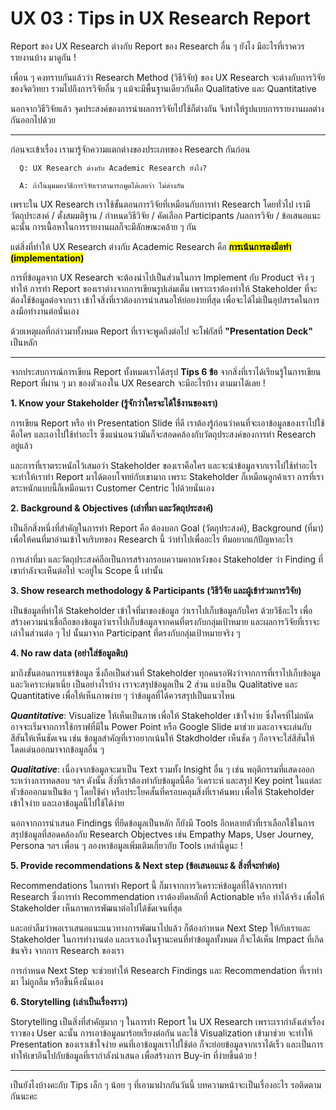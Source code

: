 # UX 03 : Tips in UX Research Report 

Report ของ UX Research ต่างกับ Report ของ Research อื่น ๆ ยังไง มีอะไรที่เราควรรายงานบ้าง มาดูกัน !

เพื่อน ๆ คงทราบกันแล้วว่า Research Method (วิธีวิจัย) ของ UX Research จะต่างกับการวิจัยของจิตวิทยา รวมไปถึงการวิจัยอื่น ๆ แม้จะมีพื้นฐานเดียวกันคือ Qualitative และ Quantitative


นอกจากวิธีวิจัยแล้ว จุดประสงค์ของการนำผลการวิจัยไปใช้ก็ต่างกัน จึงทำให้รูปแบบการรายงานผลต่างกันออกไปด้วย

---

ก่อนจะเข้าเรื่อง เรามารู้จักความแตกต่างของประเภทของ Research กันก่อน

      Q: UX Research ต่างกับ Academic Research ยังไง?

      A: ถ้าในมุมมองวิธีการวิจัยเราสามารถพูดได้เลยว่า ไม่ต่างกัน


เพราะใน UX Research เราใช้ขั้นตอนการวิจัยที่เหมือนกับการทำ Research โดยทั่วไป เรามี วัตถุประสงค์ / ตั้งสมมติฐาน / กำหนดวิธีวิจัย / คัดเลือก Participants /ผลการวิจัย / ข้อเสนอแนะ ฉะนั้น การเนื้อหาในการรายงานผลก็จะมีลักษณะคล้าย ๆ กัน

แต่สิ่งที่ทำให้ UX Research ต่างกับ Academic Research คือ <mark>**การเน้นการลงมือทำ (implementation)**</mark>

การที่ข้อมูลจาก UX Research จะต้องนำไปเป็นส่วนในการ Implement กับ Product จริง ๆ ทำให้ การทำ Report ของเราต่างจากการเขียนรูปเล่มเต็ม เพราะเราต้องทำให้ Stakeholder ที่จะต้องใช้ข้อมูลต่อจากเรา เข้าใจสิ่งที่เราต้องการนำเสนอให้ย่อยง่ายที่สุด เพื่อจะได้ไม่เป็นอุปสรรคในการลงมือทำงานต่อนั่นเอง


ด้วยเหตุผลที่กล่าวมาทั้งหมด Report ที่เราจะพูดถึงต่อไป จะโฟกัสที่ **"Presentation Deck"** เป็นหลัก

--- 


จากประสบการณ์การเขียน Report ทั้งหมดเราได้สรุป **Tips 6 ข้อ** จากสิ่งที่เราได้เรียนรู้ในการเขียน Report ที่ผ่าน ๆ มา ของตัวเองใน UX Research จะมีอะไรบ้าง ตามมาได้เลย !
 
**1. Know your Stakeholder (รู้จักว่าใครจะได้ใช้งานของเรา)**

การเขียน Report หรือ ทำ Presentation Slide ที่ดี เราต้องรู้ก่อนว่าคนที่จะเอาข้อมูลของเราไปใช้คือใคร และเอาไปใช้ทำอะไร ซึ่งแน่นอนว่ามันก็จะสอดคล้องกับวัตถุประสงค์ของการทำ Research อยู่แล้ว 

และการที่เราตระหนักไว้เสมอว่า Stakeholder ของเราคือใคร และจะนำข้อมูลจากเราไปใช้ทำอะไร จะทำให้เราทำ Report มาได้ตอบโจทย์กับเขามาก เพราะ Stakeholder ก็เหมือนลูกค้าเรา การที่เราตระหนักแบบนี้ก็เหมือนเรา Customer Centric ไปด้วยนั่นเอง

**2. Background & Objectives (เล่าที่มา และวัตถุประสงค์)**

เป็นอีกสิ่งหนึ่งที่สำคัญในการทำ Report คือ ต้องบอก Goal (วัตถุประสงค์), Background (ที่มา) เพื่อให้คนที่มาอ่านเข้าใจบริบทของ Research นี้ ว่าทำไปเพื่ออะไร ทีมอยากแก้ปัญหาอะไร 

การเล่าที่มา และวัตถุประสงค์ถือเป็นการสร้างกรอบความคากหวังของ Stakeholder ว่า Finding ที่เขากำลังจะเห็นต่อไป จะอยู่ใน Scope นี้ เท่านั้น

**3. Show research methodology & Participants (วิธีวิจัย และผู้เข้าร่วมการวิจัย)**

เป็นข้อมูลที่ทำให้ Stakeholder เข้าใจที่มาของข้อมูล ว่าเราไปเก็บข้อมูลกับใคร ด้วยวิธีอะไร เพื่อสร้างความน่าเชื่อถือของข้อมูลว่าเราไปเก็บข้อมูลจากคนที่ตรงกับกลุ่มเป้าหมาย และผลการวิจัยที่เราจะเล่าในส่วนต่อ ๆ ไป นั้นมาจาก Participant ที่ตรงกับกลุ่มเป้าหมายจริง ๆ 

**4. No raw data (อย่าใส่ข้อมูลดิบ)**

มาถึงขั้นตอนการแชร์ข้อมูล ซึ่งถือเป็นส่วนที่ Stakeholder ทุกคนรอฟังว่าจากการที่เราไปเก็บข้อมูล และวิเคราะห์มาเนี่ย เป็นอย่างไรบ้าง เราจะสรุปข้อมูลเป็น 2 ส่วน แบ่งเป็น Qualitative และ Quantitative เพื่อให้เห็นภาพง่าย ๆ ว่าข้อมูลที่ได้ควรสรุปเป็นแนวไหน

_**Quantitative**_: Visualize ให้เห็นเป็นภาพ เพื่อให้ Stakeholder เข้าใจง่าย ซึ่งใครที่ไม่ถนัดอาจจะเริ่มจากการใช้กราฟที่มีใน Power Point หรือ Google Slide มาช่วย และอาจจะเล่นกับสีสันให้เห็นชัดเจน เช่น ข้อมูลสำคัญที่เราอยากเน้นให้ Stakdholder เห็นชัด ๆ ก็อาจจะใส่สีสันให้โดดเด่นออกมาจากข้อมูลอื่น ๆ 

_**Qualitative**_: เนื่องจากข้อมูลจะมาเป็น Text รวมทั้ง Insight อื่น ๆ เช่น พฤติกรรมที่แสดงออก ระหว่างการทดสอบ ฯลฯ ดังนั้น สิ่งที่เราต้องทำกับข้อมูลนี้คือ วิเคราะห์ และสรุป Key point ในแต่ละหัวข้อออกมาเป็นข้อ ๆ โดยใช้คำ หรือประโยคสั้นที่ครอบคลุมสิ่งที่เราค้นพบ เพื่อให้ Stakeholder เข้าใจง่าย และเอาข้อมูลนี้ไปใช้ได้ง่าย

นอกจากการนำเสนอ Findings ที่ยึดข้อมูลเป็นหลัก ก็ยังมี Tools อีกหลายตัวที่เราเลือกใช้ในการสรุปข้อมูลที่สอดคล้องกับ Research Objectves เช่น Empathy Maps, User Journey, Persona ฯลฯ
เพื่อน ๆ ลองหาข้อมูลเพิ่มเติมเกี่ยวกับ Tools เหล่านี้ดูนะ !


**5. Provide recommendations & Next step (ข้อเสนอแนะ & สิ่งที่จะทำต่อ)**

Recommendations ในการทำ Report นี้ ก็มาจากการวิเคราะห์ข้อมูลที่ได้จากการทำ Research ซึ่งการทำ Recommendation เราต้องยึดหลักที่ Actionable หรือ ทำได้จริง เพื่อให้ Stakeholder เห็นภาพการพัฒนาต่อไปได้ชัดเจนที่สุด 

และอย่าลืมว่าพอเราเสนอแนะแนวทางการพัฒนาไปแล้ว ก็ต้องกำหนด Next Step ให้กับเราและ Stakeholder ในการทำงานต่อ และเราเองในฐานะคนที่ทำข้อมูลทั้งหมด ก็จะได้เห็น Impact ที่เกิดข้นจริง จากการ Research ของเรา 

การกำหนด Next Step จะช่วยทำให้ Research Findings และ Recommendation ที่เราทำมา ไม่ถูกลืม หรือขึ้นหิ้งนั่นเอง

**6. Storytelling (เล่าเป็นเรื่องราว)**

Storytelling เป็นสิ่งที่สำคัญมาก ๆ ในการทำ Report ใน UX Research เพราะเรากำลังเล่าเรื่องราวของ User ฉะนั้น การเอาข้อมูลมาร้อยเรียงต่อกัน และใช้ Visualization เข้ามาช่วย จะทำให้ Presentation ของเราเข้าใจง่าย คนที่เอาข้อมูลเราไปใช้ต่อ ก็จะย่อยข้อมูลจากเราได้เร็ว และเป็นการทำให้เขาอินไปกับข้อมูลที่เรากำลังนำเสนอ เพื่อสร้างการ Buy-in ที่ง่ายขึ้นด้วย !

---

เป็นยังไงบ้างคะกับ Tips เล็ก ๆ น้อย ๆ ที่เอามาฝากกันวันนี้ บทความหน้าจะเป็นเรื่องอะไร รอติดตามกันนะคะ
